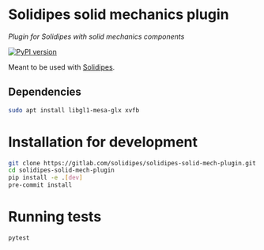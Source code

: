 # Solidipes solid mechanics plugin

_Plugin for Solidipes with solid mechanics components_

[![PyPI version](https://badge.fury.io/py/solidipes-solid-mech-plugin.svg)](https://badge.fury.io/py/solidipes-solid-mech-plugin)

Meant to be used with [Solidipes](https://gitlab.com/solidipes/solidipes).


## Dependencies

```bash
sudo apt install libgl1-mesa-glx xvfb
```


# Installation for development

```bash
git clone https://gitlab.com/solidipes/solidipes-solid-mech-plugin.git
cd solidipes-solid-mech-plugin
pip install -e .[dev]
pre-commit install
```


# Running tests

```bash
pytest
```

